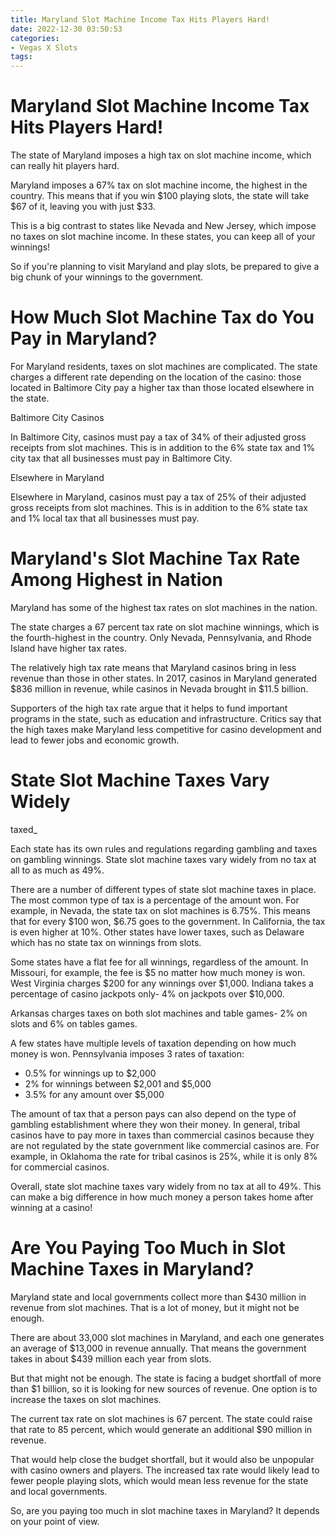 ```yaml
---
title: Maryland Slot Machine Income Tax Hits Players Hard!
date: 2022-12-30 03:50:53
categories:
- Vegas X Slots
tags:
---
```



#  Maryland Slot Machine Income Tax Hits Players Hard!

The state of Maryland imposes a high tax on slot machine income, which can really hit players hard.

Maryland imposes a 67% tax on slot machine income, the highest in the country. This means that if you win $100 playing slots, the state will take $67 of it, leaving you with just $33.

This is a big contrast to states like Nevada and New Jersey, which impose no taxes on slot machine income. In these states, you can keep all of your winnings!

So if you're planning to visit Maryland and play slots, be prepared to give a big chunk of your winnings to the government.

#  How Much Slot Machine Tax do You Pay in Maryland?

For Maryland residents, taxes on slot machines are complicated. The state charges a different rate depending on the location of the casino: those located in Baltimore City pay a higher tax than those located elsewhere in the state.

Baltimore City Casinos

In Baltimore City, casinos must pay a tax of 34% of their adjusted gross receipts from slot machines. This is in addition to the 6% state tax and 1% city tax that all businesses must pay in Baltimore City.

Elsewhere in Maryland

Elsewhere in Maryland, casinos must pay a tax of 25% of their adjusted gross receipts from slot machines. This is in addition to the 6% state tax and 1% local tax that all businesses must pay.

#  Maryland's Slot Machine Tax Rate Among Highest in Nation

Maryland has some of the highest tax rates on slot machines in the nation.

The state charges a 67 percent tax rate on slot machine winnings, which is the fourth-highest in the country. Only Nevada, Pennsylvania, and Rhode Island have higher tax rates.

The relatively high tax rate means that Maryland casinos bring in less revenue than those in other states. In 2017, casinos in Maryland generated $836 million in revenue, while casinos in Nevada brought in $11.5 billion.

Supporters of the high tax rate argue that it helps to fund important programs in the state, such as education and infrastructure. Critics say that the high taxes make Maryland less competitive for casino development and lead to fewer jobs and economic growth.

#  State Slot Machine Taxes Vary Widely

 taxed_

Each state has its own rules and regulations regarding gambling and taxes on gambling winnings. State slot machine taxes vary widely from no tax at all to as much as 49%.

There are a number of different types of state slot machine taxes in place. The most common type of tax is a percentage of the amount won. For example, in Nevada, the state tax on slot machines is 6.75%. This means that for every $100 won, $6.75 goes to the government. In California, the tax is even higher at 10%. Other states have lower taxes, such as Delaware which has no state tax on winnings from slots.

Some states have a flat fee for all winnings, regardless of the amount. In Missouri, for example, the fee is $5 no matter how much money is won. West Virginia charges $200 for any winnings over $1,000. Indiana takes a percentage of casino jackpots only- 4% on jackpots over $10,000. 

Arkansas charges taxes on both slot machines and table games- 2% on slots and 6% on tables games. 

A few states have multiple levels of taxation depending on how much money is won. Pennsylvania imposes 3 rates of taxation: 
- 0.5% for winnings up to $2,000 
- 2% for winnings between $2,001 and $5,000 
- 3.5% for any amount over $5,000 

The amount of tax that a person pays can also depend on the type of gambling establishment where they won their money. In general, tribal casinos have to pay more in taxes than commercial casinos because they are not regulated by the state government like commercial casinos are. For example, in Oklahoma the rate for tribal casinos is 25%, while it is only 8% for commercial casinos. 

Overall, state slot machine taxes vary widely from no tax at all to 49%. This can make a big difference in how much money a person takes home after winning at a casino!

#  Are You Paying Too Much in Slot Machine Taxes in Maryland?

Maryland state and local governments collect more than $430 million in revenue from slot machines. That is a lot of money, but it might not be enough.

There are about 33,000 slot machines in Maryland, and each one generates an average of $13,000 in revenue annually. That means the government takes in about $439 million each year from slots.

But that might not be enough. The state is facing a budget shortfall of more than $1 billion, so it is looking for new sources of revenue. One option is to increase the taxes on slot machines.

The current tax rate on slot machines is 67 percent. The state could raise that rate to 85 percent, which would generate an additional $90 million in revenue.

That would help close the budget shortfall, but it would also be unpopular with casino owners and players. The increased tax rate would likely lead to fewer people playing slots, which would mean less revenue for the state and local governments.

So, are you paying too much in slot machine taxes in Maryland? It depends on your point of view.